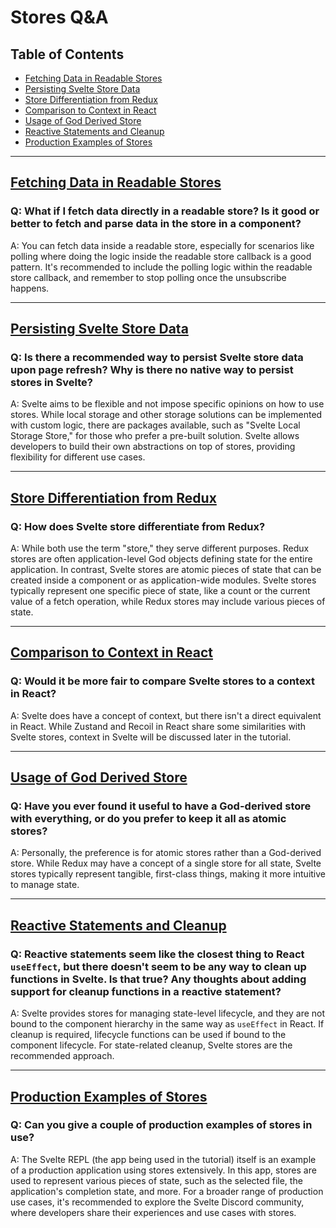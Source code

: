 # Stores Q&A

## Table of Contents
- [Fetching Data in Readable Stores](#fetching-data-in-readable-stores)
- [Persisting Svelte Store Data](#persisting-svelte-store-data)
- [Store Differentiation from Redux](#store-differentiation-from-redux)
- [Comparison to Context in React](#comparison-to-context-in-react)
- [Usage of God Derived Store](#usage-of-god-derived-store)
- [Reactive Statements and Cleanup](#reactive-statements-and-cleanup)
- [Production Examples of Stores](#production-examples-of-stores)

---


## [Fetching Data in Readable Stores](https://learn.svelte.dev/tutorial/readable-stores)

### Q: What if I fetch data directly in a readable store? Is it good or better to fetch and parse data in the store in a component?

A: You can fetch data inside a readable store, especially for scenarios like polling where doing the logic inside the readable store callback is a good pattern. It's recommended to include the polling logic within the readable store callback, and remember to stop polling once the unsubscribe happens.

---

## [Persisting Svelte Store Data](https://learn.svelte.dev/tutorial/readable-stores)

### Q: Is there a recommended way to persist Svelte store data upon page refresh? Why is there no native way to persist stores in Svelte?

A: Svelte aims to be flexible and not impose specific opinions on how to use stores. While local storage and other storage solutions can be implemented with custom logic, there are packages available, such as "Svelte Local Storage Store," for those who prefer a pre-built solution. Svelte allows developers to build their own abstractions on top of stores, providing flexibility for different use cases.

---

## [Store Differentiation from Redux](https://learn.svelte.dev/tutorial/readable-stores)

### Q: How does Svelte store differentiate from Redux?

A: While both use the term "store," they serve different purposes. Redux stores are often application-level God objects defining state for the entire application. In contrast, Svelte stores are atomic pieces of state that can be created inside a component or as application-wide modules. Svelte stores typically represent one specific piece of state, like a count or the current value of a fetch operation, while Redux stores may include various pieces of state.

---

## [Comparison to Context in React](https://learn.svelte.dev/tutorial/readable-stores)

### Q: Would it be more fair to compare Svelte stores to a context in React?

A: Svelte does have a concept of context, but there isn't a direct equivalent in React. While Zustand and Recoil in React share some similarities with Svelte stores, context in Svelte will be discussed later in the tutorial.

---

## [Usage of God Derived Store](https://learn.svelte.dev/tutorial/readable-stores)

### Q: Have you ever found it useful to have a God-derived store with everything, or do you prefer to keep it all as atomic stores?

A: Personally, the preference is for atomic stores rather than a God-derived store. While Redux may have a concept of a single store for all state, Svelte stores typically represent tangible, first-class things, making it more intuitive to manage state.

---

## [Reactive Statements and Cleanup](https://learn.svelte.dev/tutorial/readable-stores)

### Q: Reactive statements seem like the closest thing to React `useEffect`, but there doesn't seem to be any way to clean up functions in Svelte. Is that true? Any thoughts about adding support for cleanup functions in a reactive statement?

A: Svelte provides stores for managing state-level lifecycle, and they are not bound to the component hierarchy in the same way as `useEffect` in React. If cleanup is required, lifecycle functions can be used if bound to the component lifecycle. For state-related cleanup, Svelte stores are the recommended approach.

---

## [Production Examples of Stores](https://learn.svelte.dev/tutorial/readable-stores)

### Q: Can you give a couple of production examples of stores in use?

A: The Svelte REPL (the app being used in the tutorial) itself is an example of a production application using stores extensively. In this app, stores are used to represent various pieces of state, such as the selected file, the application's completion state, and more. For a broader range of production use cases, it's recommended to explore the Svelte Discord community, where developers share their experiences and use cases with stores.